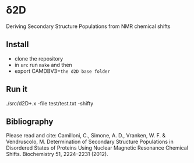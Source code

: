 # &delta;2D
Deriving Secondary Structure Populations from NMR chemical shifts

## Install
- clone the repository
- in `src` run `make` and then
- export CAMDBV3=`the d2D base folder`

## Run it
./src/d2D+.x -file test/test.txt -shifty

## Bibliography
Please read and cite:
Camilloni, C., Simone, A. D., Vranken, W. F. & Vendruscolo, M. Determination of Secondary Structure Populations in Disordered States of Proteins Using Nuclear Magnetic Resonance Chemical Shifts. Biochemistry 51, 2224–2231 (2012).
  
